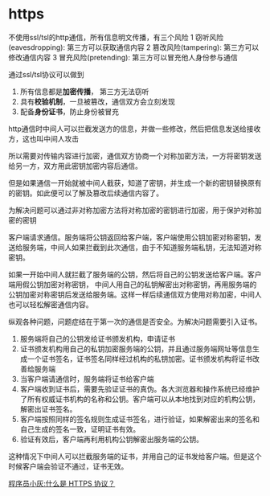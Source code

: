 # https

不使用ssl/tsl的http通信，所有信息明文传播，有三个风险
1 窃听风险(eavesdropping): 第三方可以获取通信内容
2 篡改风险(tampering): 第三方可以修改通信内容
3 冒充风险(pretending): 第三方可以冒充他人身份参与通信


通过ssl/tsl协议可以做到
1. 所有信息都是**加密传播**， 第三方无法窃听
2. 具有**校验机制**，一旦被篡改，通信双方会立刻发现
3. 配备**身份证书**，防止身份被冒充


http通信时中间人可以拦截发送方的信息，并做一些修改，然后把信息发送给接收方，这也叫中间人攻击

所以需要对传输内容进行加密，通信双方协商一个对称加密方法，一方将密钥发送给另一方，双方用此密钥加密内容后通信。

但是如果通信一开始就被中间人截获，知道了密钥，并生成一个新的密钥替换原有的密钥。如此便可以了解及篡改后续通信内容了。

为解决问题可以通过非对称加密方法将对称加密的密钥进行加密，用于保护对称加密的密钥

客户端请求通信。服务端将公钥返回给客户端，客户端使用公钥加密对称密钥，发送给服务端，中间人如果拦截到此次通信，由于不知道服务端私钥，无法知道对称密钥。

如果一开始中间人就拦截了服务端的公钥，然后将自己的公钥发送给客户端。客户端用假公钥加密对称密钥，
中间人用自己的私钥解密出对称密钥，再用服务端的公钥加密对称密钥后发送给服务端。这样一样后续通信双方使用对称加密，中间人也可以轻松解密通信内容。


纵观各种问题，问题症结在于第一次的通信是否安全。为解决问题需要引入证书。

1. 服务端将自己的公钥发给证书颁发机构，申请证书
2. 证书颁发机构用自己的私钥加密服务端的公钥，并且通过服务端网址等信息生成一个证书签名，证书签名同样经过机构的私钥加密。证书颁发机构将证书改善给服务端
3. 当客户端请通信时，服务端将证书给客户端
4. 客户端收到证书后，需要先验证证书的真伪。各大浏览器和操作系统已经维护了所有权威证书机构的名称和公钥。客户端可以从本地找到对应的机构公钥，解密出证书签名。
5. 客户端按照同样的签名规则生成证书签名，进行验证，如果解密出来的签名和自己生成的签名一致，证明证书有效。
6. 验证有效后，客户端再利用机构公钥解密出服务端的公钥。


这种情况下中间人可以拦截服务端的证书，并用自己的证书发给客户端。但是这个时候客户端会验证不通过，证书无效。

[程序员小灰:什么是 HTTPS 协议？](https://mp.weixin.qq.com/s/1ojSrhc9LZV8zlX6YblMtA)


